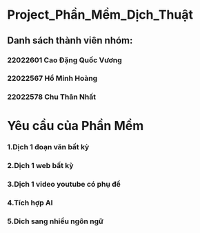 # Project_Phần_Mềm_Dịch_Thuật
## Danh sách thành viên nhóm:
### 22022601 Cao Đặng Quốc Vương
### 22022567 Hồ Minh Hoàng
### 22022578 Chu Thân Nhất

# Yêu cầu của Phần Mềm
### 1.Dịch 1 đoạn văn bất kỳ
### 2.Dịch 1 web bất kỳ
### 3.Dịch 1 video youtube có phụ đề
### 4.Tích hợp AI
### 5.Dich sang nhiều ngôn ngữ

